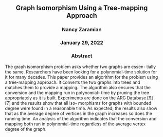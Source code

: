 <h2 align=center> Graph Isomorphism Using a Tree-mapping Approach </h2 align=center>

<h3 align=center>Nancy Zaramian</h3>
<h3 align=center>January 29, 2022</h3>
<h3 align=center>Abstract</h3>
  
The graph isomorphism problem asks whether two graphs are essen-
tially the same. Researchers have been looking for a polynomial-time
solution for it for many decades. This paper provides an algorithm for
the problem using a tree-mapping approach. It converts the two graphs
into trees and matches them to provide a mapping. The algorithm
also ensures that the conversion and the mapping run in polynomial-
time by pruning the tree appropriately as it is built. Experiments are
done on the ARG Database [9][7] and the results show that all iso-
morphisms for graphs with bounded degree were found in a reasonable
time. As expected, the results also show that as the average degree of
vertices in the graph increases so does the running time. An analysis of
the algorithm indicates that the conversion and mapping both run in
polynomial-time regardless of the average vertex degree of the graph.
